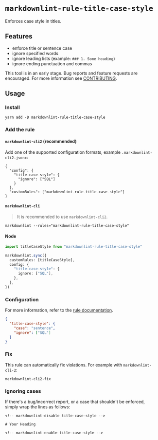 # `markdownlint-rule-title-case-style`

Enforces case style in titles.

## Features

- enforce title or sentence case
- ignore specified words
- ignore leading lists (example: `### 1. Some heading`)
- ignore ending punctuation and commas

This tool is in an early stage. Bug reports and feature requests are encouraged.
For more information see [CONTRIBUTING].

## Usage

### Install

```console
yarn add -D markdownlint-rule-title-case-style
```

### Add the rule

#### `markdownlint-cli2` (recommended)

Add one of the supported configuration formats, example
`.markdownlint-cli2.jsonc`:

```jsonc
{
  "config": {
    "title-case-style": {
      "ignore": ["SQL"]
    }
  },
  "customRules": ["markdownlint-rule-title-case-style"]
}
```

#### `markdownlint-cli`

> It is recommended to use `markdownlint-cli2`.

```console
markdownlint --rules="markdownlint-rule-title-case-style"
```

#### Node

```ts
import titleCaseStyle from "markdownlint-rule-title-case-style"

markdownlint.sync({
  customRules: [titleCaseStyle],
  config: {
    "title-case-style": {
      ignore: ["SQL"],
    },
  },
})
```

### Configuration

For more information, refer to the [rule documentation].

```json
{
  "title-case-style": {
    "case": "sentence",
    "ignore": ["SQL"]
  }
}
```

### Fix

This rule can automatically fix violations. For example with
`markdownlint-cli-2`:

```console
markdownlint-cli2-fix
```

### Ignoring cases

If there's a bug/incorrect report, or a case that shouldn't be enforced, simply
wrap the lines as follows:

```text
<!-- markdownlint-disable title-case-style -->

# Your Heading

<!-- markdownlint-enable title-case-style -->
```

[CONTRIBUTING]:
  https://github.com/greyscaled/markdownlint-rule-title-case-style/blob/main/.github/CONTRIBUTING.md
[rule documentation]:
  https://github.com/greyscaled/markdownlint-rule-title-case-style/blob/main/docs/rules/title-case-style.md
